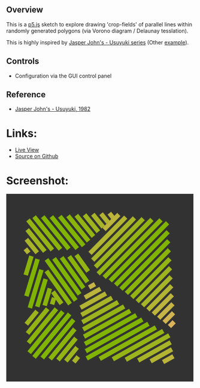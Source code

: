 
## Overview

This is a [p5.js][p5js-home] sketch to explore drawing 'crop-fields' of parallel lines within randomly generated polygons (via Vorono diagram / Delaunay tesslation).

This is highly inspired by [Jasper John's - Usuyuki series][jasper-johsn-usuyuki] (Other [example][jasper-johns-usuyuki-1982]).

## Controls

* Configuration via the GUI control panel

## Reference

* [Jasper John's - Usuyuki, 1982][jasper-johns-usuyuki-1982]

# Links: 

* [Live View][live-view]
* [Source on Github][source-code]

# Screenshot:

![screenshot][screenshot-01]

[p5js-home]: https://p5js.org/
[source-code]: https://github.com/brianhonohan/sketchbook/tree/master/p5js/crop-fields/
[live-view]: https://brianhonohan.com/sketchbook/p5js/crop-fields/
[screenshot-01]: ./screenshot-01.png

[jasper-johsn-usuyuki]: https://www.metmuseum.org/art/collection/search/336773
[jasper-johns-usuyuki-1982]: https://www.artbasel.com/catalog/artwork/67394/Jasper-Johns-Usuyuki
